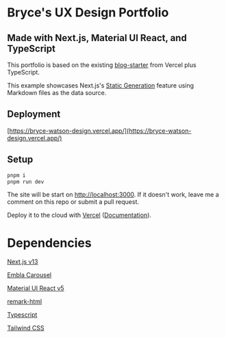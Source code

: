 # Bryce's UX Design Portfolio

## Made with Next.js, Material UI React, and TypeScript

This portfolio is based on the existing [blog-starter](https://github.com/vercel/next.js/tree/canary/examples/blog-starter) from Vercel plus TypeScript.

This example showcases Next.js's [Static Generation](https://nextjs.org/docs/basic-features/pages) feature using Markdown files as the data source.

## Deployment

[https://bryce-watson-design.vercel.app/](https://bryce-watson-design.vercel.app/)

## Setup

```bash
pnpm i
pnpm run dev
```

The site will be start on [http://localhost:3000](http://localhost:3000). If it doesn't work, leave me a comment on this repo or submit a pull request.

Deploy it to the cloud with [Vercel](https://vercel.com/new?utm_source=github&utm_medium=readme&utm_campaign=next-example) ([Documentation](https://nextjs.org/docs/deployment)).

# Dependencies
[Next.js v13](https://github.com/vercel/next.js/)

[Embla Carousel](https://www.embla-carousel.com/)

[Material UI React v5](https://mui.com/)

[remark-html](https://github.com/remarkjs/remark-html)

[Typescript](https://github.com/microsoft/TypeScript)

[Tailwind CSS](https://tailwindcss.com/)
